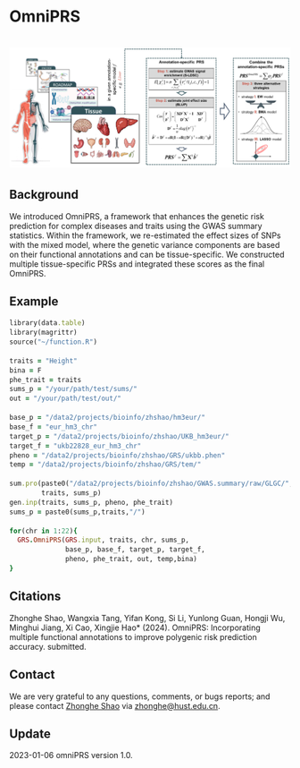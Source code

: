 # OmniPRS
![](https://github.com/biostatShao/OmniPRS/blob/main/image.png)
===========================================================================
## Background
We introduced OmniPRS, a framework that enhances the genetic risk prediction for complex diseases and traits using the GWAS summary statistics. Within the framework, we re-estimated the effect sizes of SNPs with the mixed model, where the genetic variance components are based on their functional annotations and can be tissue-specific. We constructed multiple tissue-specific PRSs and integrated these scores as the final OmniPRS. 

## Example
```ruby
library(data.table)
library(magrittr)
source("~/function.R")

traits = "Height"
bina = F
phe_trait = traits
sums_p = "/your/path/test/sums/"
out = "/your/path/test/out/"

base_p = "/data2/projects/bioinfo/zhshao/hm3eur/"
base_f = "eur_hm3_chr"
target_p = "/data2/projects/bioinfo/zhshao/UKB_hm3eur/"
target_f = "ukb22828_eur_hm3_chr"
pheno = "/data2/projects/bioinfo/zhshao/GRS/ukbb.phen"
temp = "/data2/projects/bioinfo/zhshao/GRS/tem/"

sum.pro(paste0("/data2/projects/bioinfo/zhshao/GWAS.summary/raw/GLGC/",traits,".raw"), 
        traits, sums_p)
gen.inp(traits, sums_p, pheno, phe_trait)
sums_p = paste0(sums_p,traits,"/")

for(chr in 1:22){
  GRS.OmniPRS(GRS.input, traits, chr, sums_p,
              base_p, base_f, target_p, target_f,
              pheno, phe_trait, out, temp,bina)
}
```
## Citations
Zhonghe Shao, Wangxia Tang, Yifan Kong, Si Li, Yunlong Guan, Hongji Wu, Minghui Jiang, Xi Cao, Xingjie Hao* (2024). OmniPRS: Incorporating multiple functional annotations to improve polygenic risk prediction accuracy. submitted.


## Contact
We are very grateful to any questions, comments, or bugs reports; and please contact [Zhonghe Shao](https://github.com/biostatShao) via zhonghe@hust.edu.cn.

## Update
2023-01-06 omniPRS version 1.0.
